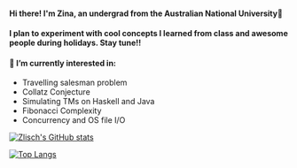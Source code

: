 #### Hi there! I'm Zina, an undergrad from the Australian National University:green_heart:

#### I plan to experiment with cool concepts I learned from class and awesome people during holidays. Stay tune!!

#### 🔭 I’m currently interested in:

- Travelling salesman problem
- Collatz Conjecture
- Simulating TMs on Haskell and Java
- Fibonacci Complexity
- Concurrency and OS file I/O

[![Zlisch's GitHub stats](https://github-readme-stats.vercel.app/api?username=Zlisch&theme=gotham&hide_border=true)](https://github.com/Zlisch/github-readme-stats)

[![Top Langs](https://github-readme-stats.vercel.app/api/top-langs/?username=Zlisch&layout=compact&theme=gotham&hide_border=true)](https://github.com/Zlisch/github-readme-stats)

<!--
**Zlisch/Zlisch** is a ✨ _special_ ✨ repository because its `README.md` (this file) appears on your GitHub profile.

Here are some ideas to get you started:

- 🔭 I’m currently working on ...
- 🌱 I’m currently learning ...
- 👯 I’m looking to collaborate on ...
- 🤔 I’m looking for help with ...
- 💬 Ask me about ...
- 📫 How to reach me: ...
- 😄 Pronouns: ...
- ⚡ Fun fact: ...
-->
